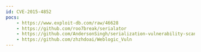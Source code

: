 ```yaml
---
id: CVE-2015-4852
pocs:
    - https://www.exploit-db.com/raw/46628
    - https://github.com/roo7break/serialator
    - https://github.com/AndersonSingh/serialization-vulnerability-scanner
    - https://github.com/zhzhdoai/Weblogic_Vuln
---
```

